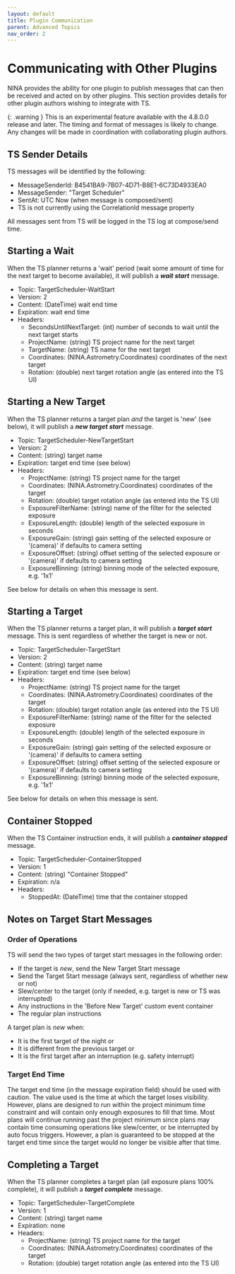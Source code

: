 ```yaml
---
layout: default
title: Plugin Communication
parent: Advanced Topics
nav_order: 2
---
```


# Communicating with Other Plugins

NINA provides the ability for one plugin to publish messages that can then be received and acted on by other plugins.  This section provides details for other plugin authors wishing to integrate with TS.

{: .warning }
This is an experimental feature available with the 4.8.0.0 release and later.  The timing and format of messages is likely to change.  Any changes will be made in coordination with collaborating plugin authors.

## TS Sender Details
TS messages will be identified by the following:
- MessageSenderId: B4541BA9-7B07-4D71-B8E1-6C73D4933EA0
- MessageSender: "Target Scheduler"
- SentAt: UTC Now (when message is composed/sent)
- TS is not currently using the CorrelationId message property

All messages sent from TS will be logged in the TS log at compose/send time.

## Starting a Wait
When the TS planner returns a 'wait' period (wait some amount of time for the next target to become available), it will publish a **_wait start_** message.

- Topic: TargetScheduler-WaitStart
- Version: 2
- Content: (DateTime) wait end time
- Expiration: wait end time
- Headers:
    - SecondsUntilNextTarget: (int) number of seconds to wait until the next target starts
    - ProjectName: (string) TS project name for the next target
    - TargetName: (string) TS name for the next target
    - Coordinates: (NINA.Astrometry.Coordinates) coordinates of the next target
    - Rotation: (double) next target rotation angle (as entered into the TS UI)


## Starting a New Target
When the TS planner returns a target plan _and_ the target is 'new' (see below), it will publish a **_new target start_** message.

- Topic: TargetScheduler-NewTargetStart
- Version: 2
- Content: (string) target name
- Expiration: target end time (see below)
- Headers:
    - ProjectName: (string) TS project name for the target
    - Coordinates: (NINA.Astrometry.Coordinates) coordinates of the target
    - Rotation: (double) target rotation angle (as entered into the TS UI)
    - ExposureFilterName: (string) name of the filter for the selected exposure 
    - ExposureLength: (double) length of the selected exposure in seconds
    - ExposureGain: (string) gain setting of the selected exposure or '(camera)' if defaults to camera setting
    - ExposureOffset: (string) offset setting of the selected exposure or '(camera)' if defaults to camera setting
    - ExposureBinning: (string) binning mode of the selected exposure, e.g. '1x1'

See below for details on when this message is sent.

## Starting a Target
When the TS planner returns a target plan, it will publish a **_target start_** message.  This is sent regardless of whether the target is new or not.

- Topic: TargetScheduler-TargetStart
- Version: 2
- Content: (string) target name
- Expiration: target end time (see below)
- Headers:
    - ProjectName: (string) TS project name for the target
    - Coordinates: (NINA.Astrometry.Coordinates) coordinates of the target
    - Rotation: (double) target rotation angle (as entered into the TS UI)
    - ExposureFilterName: (string) name of the filter for the selected exposure
    - ExposureLength: (double) length of the selected exposure in seconds
    - ExposureGain: (string) gain setting of the selected exposure or '(camera)' if defaults to camera setting
    - ExposureOffset: (string) offset setting of the selected exposure or '(camera)' if defaults to camera setting
    - ExposureBinning: (string) binning mode of the selected exposure, e.g. '1x1'

See below for details on when this message is sent.

## Container Stopped
When the TS Container instruction ends, it will publish a **_container stopped_** message.

- Topic: TargetScheduler-ContainerStopped
- Version: 1
- Content: (string) "Container Stopped"
- Expiration: n/a
- Headers:
  - StoppedAt: (DateTime) time that the container stopped


## Notes on Target Start Messages

### Order of Operations
TS will send the two types of target start messages in the following order:
- If the target is _new_, send the New Target Start message
- Send the Target Start message (always sent, regardless of whether new or not)
- Slew/center to the target (only if needed, e.g. target is new or TS was interrupted)
- Any instructions in the 'Before New Target' custom event container
- The regular plan instructions

A target plan is _new_ when:
- It is the first target of the night or
- It is different from the previous target or
- It is the first target after an interruption (e.g. safety interrupt)

### Target End Time
The target end time (in the message expiration field) should be used with caution.  The value used is the time at which the target loses visibility.  However, plans are designed to run within the project minimum time constraint and will contain only enough exposures to fill that time.  Most plans will continue running past the project minimum since plans may contain time consuming operations like slew/center, or be interrupted by auto focus triggers.  However, a plan is guaranteed to be stopped at the target end time since the target would no longer be visible after that time.

## Completing a Target
When the TS planner completes a target plan (all exposure plans 100% complete), it will publish a **_target complete_** message.

- Topic: TargetScheduler-TargetComplete
- Version: 1
- Content: (string) target name
- Expiration: none
- Headers:
  - ProjectName: (string) TS project name for the target
  - Coordinates: (NINA.Astrometry.Coordinates) coordinates of the target
  - Rotation: (double) target rotation angle (as entered into the TS UI)
